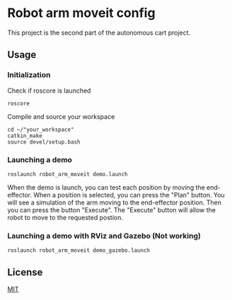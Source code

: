 # Robot arm moveit config

This project is the second part of the autonomous cart project.

## Usage

### Initialization

Check if roscore is launched

```shell
roscore
```

Compile and source your workspace

```shell
cd ~/"your_workspace"
catkin_make
source devel/setup.bash
```

### Launching a demo

```shell
roslaunch robot_arm_moveit demo.launch
```

When the demo is launch, you can test each position by moving the end-effector. When a position is selected, you can press the "Plan" button. You will see a simulation of the arm moving to the end-effector position. Then you can press the button "Execute". The "Execute" button will allow the robot to move to the requested postion.

### Launching a demo with RViz and Gazebo (Not working)

```shell
roslaunch robot_arm_moveit demo_gazebo.launch
```

## License

[MIT](https://choosealicense.com/licenses/mit/)
